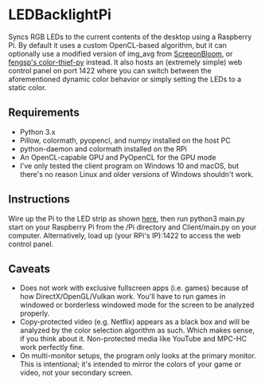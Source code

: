 # LEDBacklightPi
Syncs RGB LEDs to the current contents of the desktop using a Raspberry Pi. By default it uses a custom OpenCL-based algorithm, but it can optionally use a modified version of img_avg from [ScreeonBloom](https://github.com/kershner/screenBloom), or [fengsp's color-thief-py](https://github.com/fengsp/color-thief-py) instead. It also hosts an (extremely simple) web control panel on port 1422 where you can switch between the aforementioned dynamic color behavior or simply setting the LEDs to a static color.

Requirements
------------

* Python 3.x
* Pillow, colormath, pyopencl, and numpy installed on the host PC
* python-daemon and colormath installed on the RPi
* An OpenCL-capable GPU and PyOpenCL for the GPU mode
* I've only tested the client program on Windows 10 and macOS, but there's no reason Linux and older versions of Windows shouldn't work.


Instructions
------------

Wire up the Pi to the LED strip as shown [here](http://popoklopsi.github.io/RaspberryPi-LedStrip/#!/), then run python3 main.py start on your Raspberry Pi from the /Pi directory and Client/main.py on your computer. Alternatively, load up (your RPi's IP):1422 to access the web control panel.

Caveats
-------

* Does not work with exclusive fullscreen apps (i.e. games) because of how DirectX/OpenGL/Vulkan work. You'll have to run games in windowed or borderless windowed mode for the screen to be analyzed properly.
* Copy-protected video (e.g. Netflix) appears as a black box and will be analyzed by the color selection algorithm as such. Which makes sense, if you think about it. Non-protected media like YouTube and MPC-HC work perfectly fine.
* On multi-monitor setups, the program only looks at the primary monitor. This is intentional; it's intended to mirror the colors of your game or video, not your secondary screen.